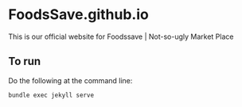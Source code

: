 # FoodsSave.github.io

This is our official website for Foodssave | Not-so-ugly Market Place

## To run
Do the following at the command line:
```bash
bundle exec jekyll serve
```
